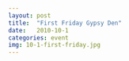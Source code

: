 ```yaml
---
layout: post
title:  "First Friday Gypsy Den"
date:   2010-10-1
categories: event
img: 10-1-first-friday.jpg
---
```

